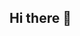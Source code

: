 ## Hi there 👋
<!--
## 使用交流

Telegram官方交流群: [t.me/annonaChat](https://t.me/annonaChat)  
关注Telegram官方频道: [t.me/annonaOrg](https://t.me/annonaOrg) (系统更新通知，bug更新，重大事件推送)  
annona提交关注群组: [t.me/annonaGroup](https://t.me/annonaGroup) (在本群内提交待关注群组链接)  
-->

<!--

**Here are some ideas to get you started:**

🙋‍♀️ A short introduction - what is your organization all about?
🌈 Contribution guidelines - how can the community get involved?
👩‍💻 Useful resources - where can the community find your docs? Is there anything else the community should know?
🍿 Fun facts - what does your team eat for breakfast?
🧙 Remember, you can do mighty things with the power of [Markdown](https://docs.github.com/github/writing-on-github/getting-started-with-writing-and-formatting-on-github/basic-writing-and-formatting-syntax)
-->
